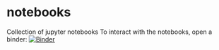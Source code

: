 # notebooks
Collection of jupyter notebooks
To interact with the notebooks, open a binder:
[![Binder](https://mybinder.org/badge_logo.svg)](https://mybinder.org/v2/gh/mattmctaggart/notebooks/master)
